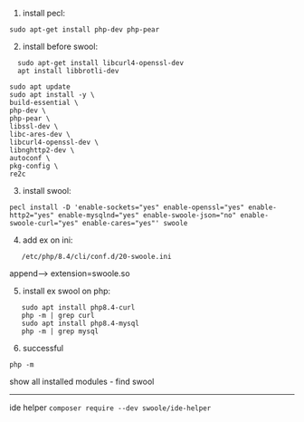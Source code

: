 
1) install pecl:
```shell
sudo apt-get install php-dev php-pear
```



2) install before swool:
 ```shell
   sudo apt-get install libcurl4-openssl-dev
   apt install libbrotli-dev
```

```shell
sudo apt update
sudo apt install -y \
build-essential \
php-dev \
php-pear \
libssl-dev \
libc-ares-dev \
libcurl4-openssl-dev \
libnghttp2-dev \
autoconf \
pkg-config \
re2c
```




3) install swool:
```shell
pecl install -D 'enable-sockets="yes" enable-openssl="yes" enable-http2="yes" enable-mysqlnd="yes" enable-swoole-json="no" enable-swoole-curl="yes" enable-cares="yes"' swoole
```







4) add ex on ini:
```
   /etc/php/8.4/cli/conf.d/20-swoole.ini
```
append-->
   extension=swoole.so




5) install ex swool on php:
```shell
   sudo apt install php8.4-curl
   php -m | grep curl
   sudo apt install php8.4-mysql
   php -m | grep mysql
```




6) successful
  ```shell
 php -m
```
   show all installed modules - find swool


-----
ide helper
`
composer require --dev swoole/ide-helper
`